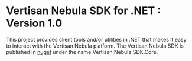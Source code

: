 # Vertisan Nebula SDK for .NET : Version 1.0
This project provides client tools and/or utilities in .NET that makes it easy to interact with the Vertisan Nebula platform. The Vertisan Nebula SDK is published in [nuget](https://nuget.org) under the name Vertisan.Nebula.SDK.Core.

